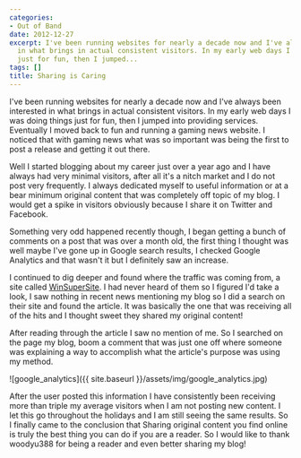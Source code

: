 ```yaml
---
categories:
- Out of Band
date: 2012-12-27
excerpt: I've been running websites for nearly a decade now and I've always been interested
  in what brings in actual consistent visitors. In my early web days I was doing things
  just for fun, then I jumped...
tags: []
title: Sharing is Caring
---
```


I've been running websites for nearly a decade now and I've always been interested in what brings in actual consistent visitors. In my early web days I was doing things just for fun, then I jumped into providing services. Eventually I moved back to fun and running a gaming news website. I noticed that with gaming news what was so important was being the first to post a release and getting it out there.

Well I started blogging about my career just over a year ago and I have always had very minimal visitors, after all it's a nitch market and I do not post very frequently. I always dedicated myself to useful information or at a bear minimum original content that was completely off topic of my blog. I would get a spike in visitors obviously because I share it on Twitter and Facebook.

Something very odd happened recently though, I began getting a bunch of comments on a post that was over a month old, the first thing I thought was well maybe I've gone up in Google search results, I checked Google Analytics and that wasn't it but I definitely saw an increase.

I continued to dig deeper and found where the traffic was coming from, a site called [WinSuperSite](http://winsupersite.com/). I had never heard of them so I figured I'd take a look, I saw nothing in recent news mentioning my blog so I did a search on their site and found the article. It was basically the one that was receiving all of the hits and I thought sweet they shared my original content!

After reading through the article I saw no mention of me. So I searched on the page my blog, boom a comment that was just one off where someone was explaining a way to accomplish what the article's purpose was using my method.

![google_analytics]({{ site.baseurl }}/assets/img/google_analytics.jpg)

After the user posted this information I have consistently been receiving more than triple my average visitors when I am not posting new content. I let this go throughout the holidays and I am still seeing the same results. So I finally came to the conclusion that Sharing original content you find online is truly the best thing you can do if you are a reader. So I would like to thank woodyu388 for being a reader and even better sharing my blog!
